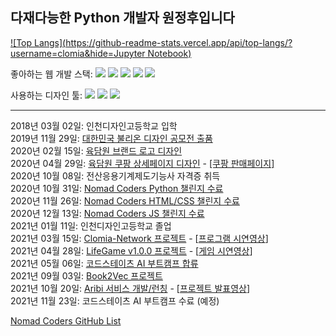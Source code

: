 다재다능한 Python 개발자 원정후입니다
---
[![Top Langs](https://github-readme-stats.vercel.app/api/top-langs/?username=clomia&hide=Jupyter Notebook)](https://github.com/anuraghazra/github-readme-stats)

좋아하는 웹 개발 스택: <img src="https://img.shields.io/badge/Python-3776AB?style=flat-square&logo=Python&logoColor=white"/> <img src="https://img.shields.io/badge/Django-092E20?style=flat-square&logo=Django&logoColor=white"/> <img src="https://img.shields.io/badge/Amazon AWS-232F3E?style=flat-square&logo=Amazon AWS&logoColor=white"/> <img src="https://img.shields.io/badge/JavaScript-F7DF1E?style=flat-square&logo=JavaScript&logoColor=white"/> <img src="https://img.shields.io/badge/CSS3-1572B6?style=flat-square&logo=CSS3&logoColor=white"/>


사용하는 디자인 툴: <img src="https://img.shields.io/badge/Adobe Illustrator-FF9A00?style=flat-square&logo=Adobe Illustrator&logoColor=white"/> <img src="https://img.shields.io/badge/Adobe Photoshop-31A8FF?style=flat-square&logo=Adobe Photoshop&logoColor=white"/> <img src="https://img.shields.io/badge/Adobe Premiere Pro-9999FF?style=flat-square&logo=Adobe Premiere Pro&logoColor=white"/>

--- 


2018년 03월 02일: 인천디자인고등학교 입학  
2019년 11월 29일: [대한민국 불리온 디자인 공모전 출품](https://drive.google.com/file/d/1GfyTq8LSErdfTZ3X0A1rv0Yly2osHsbp/view?usp=sharing)  
2020년 02월 15일: [육담원 브랜드 로고 디자인](https://drive.google.com/file/d/1OarcWQuopA1BDjU7ZNhAms40yZHnpZd-/view?usp=sharing)  
2020년 04월 29일: [육담원 쿠팡 상세페이지 디자인](https://thumbnail10.coupangcdn.com/thumbnails/remote/q89/image/vendor_inventory/12c3/ac2270e6f14550143e1b80ed07fe4063b16b78908d569487ebd390618cc2.jpg) - [[쿠팡 판매페이지]](https://www.coupang.com/vp/products/5208246228?itemId=7277670164&vendorItemId=74568999404&q=%EC%9C%A1%EB%8B%B4%EC%9B%90&itemsCount=36&searchId=485a47dd2755409cb9f6f9ba90349aaf&rank=1&isAddedCart=)  
2020년 10월 08일: 전산응용기계제도기능사 자격증 취득  
2020년 10월 31일: [Nomad Coders Python 챌린지 수료](https://nomadcoders.co/certs/96ae9432-a982-420f-b113-39c9874e30ea)  
2020년 11월 26일: [Nomad Coders HTML/CSS 챌린지 수료](https://nomadcoders.co/certs/26a76bfd-8f67-4ecd-a886-fd64b40a2797)  
2020년 12월 13일: [Nomad Coders JS 챌린지 수료](https://nomadcoders.co/certs/ad5f31f6-5cf7-4662-b036-216c6b28a91c)  
2021년 01월 11일: 인천디자인고등학교 졸업  
2021년 03월 15일: [Clomia-Network 프로젝트](https://github.com/clomia/Clomia-Network) - [[프로그램 시연영상](https://youtu.be/Vqp2ksNoa38)]  
2021년 04월 28일: [LifeGame v1.0.0 프로젝트](https://github.com/clomia/LifeGame) - [[게임 시연영상](https://youtu.be/MCcvHmha7Hc)]  
2021년 05월 06일: [코드스테이츠 AI 부트캠프 합류](https://www.codestates.com/course/ai)  
2021년 09월 03일: [Book2Vec 프로젝트](https://github.com/clomia/Book2Vec)  
2021년 10월 20일: [Aribi 서비스 개발/런칭](https://clomia.aribi.community/) - [[프로젝트 발표영상](https://youtu.be/AGE5lyE0TgU)]  
2021년 11월 23일: 코드스테이츠 AI 부트캠프 수료 (예정)  
 
 
 
 
[Nomad Coders GitHub List](https://github.com/nomadcoders/nomadcoders-github-list)
